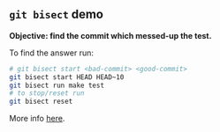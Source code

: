 ## `git bisect` demo

__Objective: find the commit which messed-up the test.__

To find the answer run:
```sh
# git bisect start <bad-commit> <good-commit>
git bisect start HEAD HEAD~10
git bisect run make test
# to stop/reset run
git bisect reset
```

More info [here](https://git-scm.com/docs/git-bisect).